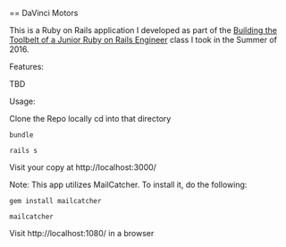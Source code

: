 == DaVinci Motors

This is a Ruby on Rails application I developed as part of the
[Building the Toolbelt of a Junior Ruby on Rails Engineer](http://www.davincicoders.com/programs#level_2)
class I took in the Summer of 2016.

Features:

  TBD

Usage:

  Clone the Repo locally
  cd into that directory
  
    bundle
    
    rails s

  Visit your copy at http://localhost:3000/

Note: This app utilizes MailCatcher. To install it, do the following:

    gem install mailcatcher
    
    mailcatcher
    
  Visit http://localhost:1080/ in a browser
